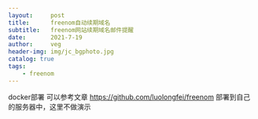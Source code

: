 ```yaml
---
layout:     post
title:      freenom自动续期域名
subtitle:   freenom网站续期域名邮件提醒
date:       2021-7-19
author:     veg
header-img: img/jc_bgphoto.jpg
catalog: true
tags:
    - freenom
---
```

docker部署
可以参考文章
https://github.com/luolongfei/freenom
部署到自己的服务器中，这里不做演示